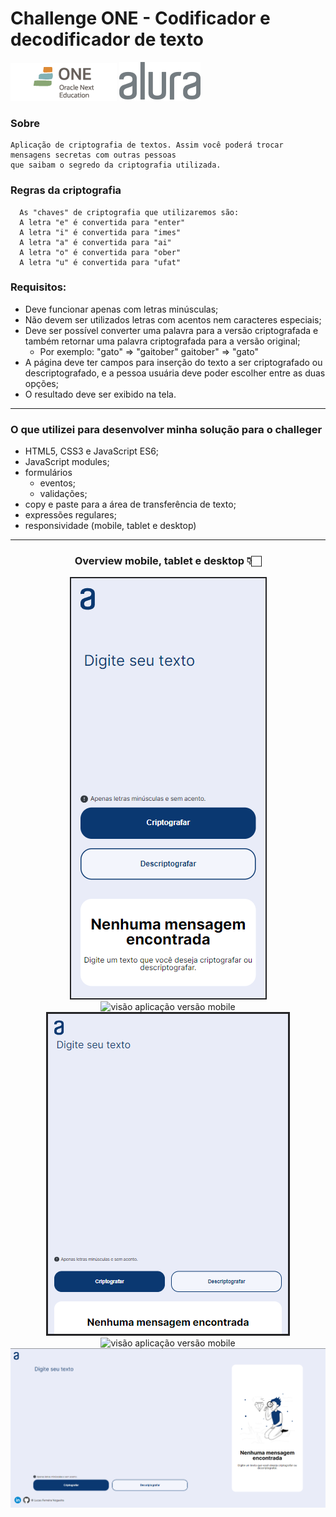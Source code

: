 # Challenge ONE - Codificador e decodificador de texto

![logoOne](assets/imgs/logoOne.png) ![logoOne](assets/imgs/logoAlura.svg)

### Sobre
```
Aplicação de criptografia de textos. Assim você poderá trocar mensagens secretas com outras pessoas 
que saibam o segredo da criptografia utilizada.
```


### Regras da criptografia

```
  As "chaves" de criptografia que utilizaremos são:
  A letra "e" é convertida para "enter"
  A letra "i" é convertida para "imes"
  A letra "a" é convertida para "ai"
  A letra "o" é convertida para "ober"
  A letra "u" é convertida para "ufat"
```



### Requisitos:
  - Deve funcionar apenas com letras minúsculas;
  - Não devem ser utilizados letras com acentos nem caracteres especiais;
  - Deve ser possível converter uma palavra para a versão criptografada e também retornar uma palavra criptografada para a versão original;
      - Por exemplo:
        "gato" => "gaitober"
        gaitober" => "gato"
 - A página deve ter campos para inserção do texto a ser criptografado ou descriptografado, e a pessoa usuária deve poder escolher entre as duas opções;
 - O resultado deve ser exibido na tela.

***
### **O que utilizei para desenvolver minha solução para o challeger**
  - HTML5, CSS3 e JavaScript ES6;
  - JavaScript modules;
  - formulários
    - eventos;
    - validações;
  - copy e paste para a área de transferência de texto;
  - expressões regulares;
  - responsividade (mobile, tablet e desktop)
***

<center>

### Overview mobile, tablet e desktop 👇🏻

![visão aplicação versão mobile](assets/imgs/overviewMobile.png)![visão aplicação versão mobile](assets/imgs/overviewMobile%C2%B2.png)
![visão aplicação versão mobile](assets/imgs/overviewTable.png)![visão aplicação versão mobile](assets/imgs/overviewTable%C2%B2.png)
![visão aplicação versão desktop](assets/imgs/overview.png)

</center> 